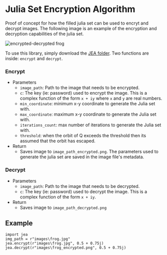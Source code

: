 # Julia Set Encryption Algorithm

Proof of concept for how the filled julia set can be used to encryt and decrypt images. The following image is an example of the encryption and decryption capabilities of the julia set.

![encrypted-decrypted frog](https://github.com/evanwporter/Julia-Encryption-Algorithm/assets/115374841/4dcf51a7-a7b7-479e-b0c5-6398eb84058a)

To use this library, simply download the [JEA folder](https://github.com/evanwporter/Julia-Encryption-Algorithm/tree/main/jea). Two functions are inside: `encrypt` and `decrypt`.

### Encrypt 

* Parameters
  * `image_path`: Path to the image that needs to be encrypted.
  * `c`: The key (ie: password) used to encrypt the image. This is a complex function of the form `x + iy` where `x` and `y` are real numbers.
  * `min_coordinate`: minimum x-y coordinate to generate the Julia set with.
  * `max_coordinate`: maximum x-y coordinate to generate the Julia set with.
  * `iterations_count`: max number of iterations to generate the Julia set with.
  * `threshold`: when the orbit of Q exceeds the threshold then its assumed that the orbit has escaped.
* Return
  * Saves image to `image_path_encrypted.png`. The parameters used to generate the julia set are saved in the image file's metadata.
 
### Decrypt 

* Parameters
  * `image_path`: Path to the image that needs to be decrypted.
  * `c`: The key (ie: password) used to decrypt the image. This is a complex function of the form `x + iy`.
* Return
  * Saves image to `image_path_decrypted.png`
    
## Example

```
import jea
img_path = r"images\frog.jpg"
jea.encrypt(r"images\frog.jpg", 0.5 + 0.75j)
jea.decrypt(r"images\frog_encrypted.png", 0.5 + 0.75j)
```
